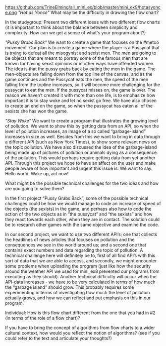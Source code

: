 https://github.com/TrineElming/all_mini_ex/blob/master/mini_ex9/hotasyonce.png
*"Hot as Yoncé"*
What may be the difficulty in drawing the flow chart?


In the studygroup:
Present two different ideas with two different flow charts (it is important to think about the balance between simplicity and complexity. How can we get a sense of what's your program about?)

*"Pussy Grabs Back"*
We want to create a game that focuses on the #metoo movement. Our plan is to create a game where the player is a Pussycat that is trying to defeat all the misogynist and sexist men. The men are going to be objects that are meant to portray some of the famous men that are known for having sexist opinions or in other ways have offended women. The idea is that the pussy grabs back by eating the men in the game. The men-objects are falling down from the top line of the canvas, and as the game continues and the Pussycat eats the men, the speed of the men falling from the topline increases, so it will become more challenging for the pussycat to eat the men. If the pussycat misses on, the game is over. The reason we haven’t created it with more than one life, is to emphasize how important it is to stay woke and let no sexist go free. 
We have also chosen to create an end on the game, so when the pussycat has eaten all of the sexists she has won the game.


*"Stay Woke"*
We want to create a program that illustrates the growing level of pollution. We want to show this by getting data from an API, so when the level of pollution increases, an image of a so called “garbage-island” increases in size as well. Besides from this we want to bring in data through a different API (such as New York Times), to show some relevant news on the topic pollution. We have also discussed the idea of the garbage-island being made up of pictures of pollution or animals dying as a consequence of the pollution. This would perhaps require getting data from yet another API. Through this project we hope to have an affect on the user and make people aware of how important and urgent this issue is. We want to say: Hello world. Wake up, act now!

What might be the possible technical challenges for the two ideas and how are you going to solve them?

In the first project “Pussy Grabs Back”, some of the possible technical challenges could be how we would manage to code an increase of speed of the objects (the sexists) in the game, and perhaps also how to code the action of the two objects as in “the pussycat” and “the sexists” and how they react towards each other, when they are in contact. The solution could be to research other games with the same objective and examine the code.

In our second project, we want to use two different API’s; one that collects the headlines of news articles that focuses on pollution and the consequences we see in the world around us; and a second one that contains exact numbers and data regarding the topic of pollution. A technical challenge here will definitely be to, first of all find API’s with this sort of data that we are able to access, and secondly, we might encounter some problems when uploading the program (just like how the security around the weather API we used for mini_ex8 prevented our programs from executing as they should). 
Another technical difficulty will occur when the API-data increases - we have to be very calculated in terms of how much the “garbage island” should grow. This probably requires some experimenting in terms of investigating how much the level of pollution actually grows, and how we can reflect and put emphasis on this in our program. 


Individual:
How is this flow chart different from the one that you had in #2 (in terms of the role of a flow chart)?

If you have to bring the concept of algorithms from flow charts to a wider cultural context, how would you reflect the notion of algorithms? (see if you could refer to the text and articulate your thoughts?)
